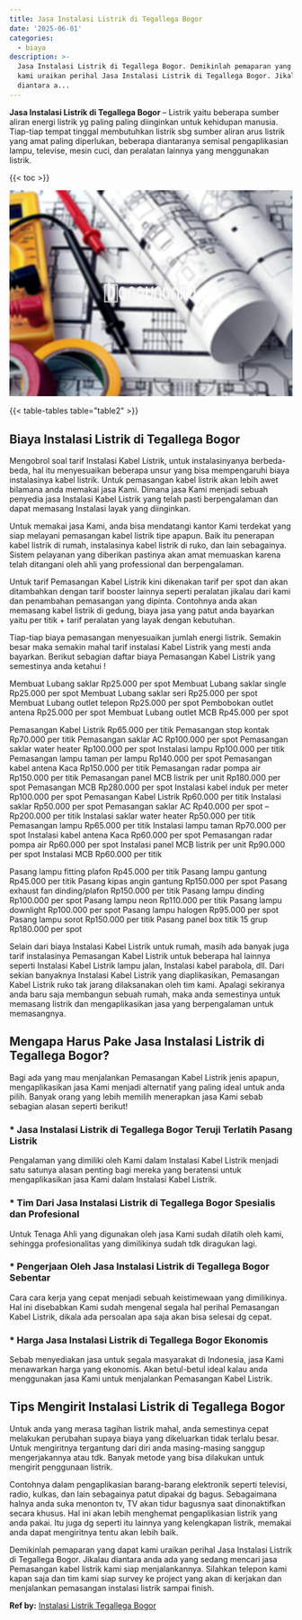 ```yaml
---
title: Jasa Instalasi Listrik di Tegallega Bogor
date: '2025-06-01'
categories:
  - biaya
description: >-
  Jasa Instalasi Listrik di Tegallega Bogor. Demikinlah pemaparan yang dapat
  kami uraikan perihal Jasa Instalasi Listrik di Tegallega Bogor. Jikalau
  diantara a...
---
```


**Jasa Instalasi Listrik di Tegallega Bogor** – Listrik yaitu beberapa sumber aliran energi listrik yg paling paling diinginkan untuk kehidupan manusia. Tiap-tiap tempat tinggal membutuhkan listrik sbg sumber aliran arus listrik yang amat paling diperlukan, beberapa diantaranya semisal pengaplikasian lampu, televise, mesin cuci, dan peralatan lainnya yang menggunakan listrik.

{{< toc >}}

![Jasa Instalasi Listrik di Tegallega Bogor](/images/instalasi-listrik-murah17.png)

{{< table-tables table="table2" >}}

## Biaya Instalasi Listrik di Tegallega Bogor

Mengobrol soal tarif Instalasi Kabel Listrik, untuk instalasinyanya berbeda-beda, hal itu menyesuaikan beberapa unsur yang bisa mempengaruhi biaya instalasinya kabel listrik. Untuk pemasangan kabel listrik akan lebih awet bilamana anda memakai jasa Kami. Dimana jasa Kami menjadi sebuah penyedia jasa Instalasi Kabel Listrik yang telah pasti berpengalaman dan dapat memasang Instalasi layak yang diinginkan.

Untuk memakai jasa Kami, anda bisa mendatangi kantor Kami terdekat yang siap melayani pemasangan kabel listrik tipe apapun. Baik itu penerapan kabel listrik di rumah, instalasinya kabel listrik di ruko, dan lain sebagainya. Sistem pelayanan yang diberikan pastinya akan amat memuaskan karena telah ditangani oleh ahli yang professional dan berpengalaman.

Untuk tarif Pemasangan Kabel Listrik kini dikenakan tarif per spot dan akan ditambahkan dengan tarif booster lainnya seperti peralatan jikalau dari kami dan penambahan pemasangan yang dipinta. Contohnya anda akan memasang kabel listrik di gedung, biaya jasa yang patut anda bayarkan yaitu per titik + tarif peralatan yang layak dengan kebutuhan.

Tiap-tiap biaya pemasangan menyesuaikan jumlah energi listrik. Semakin besar maka semakin mahal tarif instalasi Kabel Listrik yang mesti anda bayarkan. Berikut sebagian daftar biaya Pemasangan Kabel Listrik yang semestinya anda ketahui !

Membuat Lubang saklar Rp25.000 per spot Membuat Lubang saklar single Rp25.000 per spot Membuat Lubang saklar seri Rp25.000 per spot Membuat Lubang outlet telepon Rp25.000 per spot Pembobokan outlet antena Rp25.000 per spot Membuat Lubang outlet MCB Rp45.000 per spot

Pemasangan Kabel Listrik Rp65.000 per titik Pemasangan stop kontak Rp70.000 per titik Pemasangan saklar AC Rp100.000 per spot Pemasangan saklar water heater Rp100.000 per spot Instalasi lampu Rp100.000 per titik Pemasangan lampu taman per lampu Rp140.000 per spot Pemasangan kabel antena Kaca Rp150.000 per titik Pemasangan radar pompa air Rp150.000 per titik Pemasangan panel MCB listrik per unit Rp180.000 per spot Pemasangan MCB Rp280.000 per spot Instalasi kabel induk per meter Rp100.000 per spot Pemasangan Kabel Listrik Rp60.000 per titik Instalasi saklar Rp50.000 per spot Pemasangan saklar AC Rp40.000 per spot – Rp200.000 per titik Instalasi saklar water heater Rp50.000 per titik Pemasangan lampu Rp65.000 per titik Instalasi lampu taman Rp70.000 per spot Instalasi kabel antena Kaca Rp60.000 per spot Pemasangan radar pompa air Rp60.000 per spot Instalasi panel MCB listrik per unit Rp90.000 per spot Instalasi MCB Rp60.000 per titik

Pasang lampu fitting plafon Rp45.000 per titik Pasang lampu gantung Rp45.000 per titik Pasang kipas angin gantung Rp150.000 per spot Pasang exhaust fan dinding/plafon Rp150.000 per titik Pasang lampu dinding Rp100.000 per spot Pasang lampu neon Rp110.000 per titik Pasang lampu downlight Rp100.000 per spot Pasang lampu halogen Rp95.000 per spot Pasang lampu sorot Rp150.000 per titik Pasang panel box titik 15 grup Rp180.000 per spot

Selain dari biaya Instalasi Kabel Listrik untuk rumah, masih ada banyak juga tarif instalasinya Pemasangan Kabel Listrik untuk beberapa hal lainnya seperti Instalasi Kabel Listrik lampu jalan, Instalasi kabel parabola, dll. Dari sekian banyaknya Instalasi Kabel Listrik yang diaplikasikan, Pemasangan Kabel Listrik ruko tak jarang dilaksanakan oleh tim kami. Apalagi sekiranya anda baru saja membangun sebuah rumah, maka anda semestinya untuk memasang listrik dan mengaplikasikan jasa yang berpengalaman untuk memasangnya.

## Mengapa Harus Pake Jasa Instalasi Listrik di Tegallega Bogor?

Bagi ada yang mau menjalankan Pemasangan Kabel Listrik jenis apapun, mengaplikasikan jasa Kami menjadi alternatif yang paling ideal untuk anda pilih. Banyak orang yang lebih memilih menerapkan jasa Kami sebab sebagian alasan seperti berikut!

### \* Jasa Instalasi Listrik di Tegallega Bogor Teruji Terlatih Pasang Listrik

Pengalaman yang dimiliki oleh Kami dalam Instalasi Kabel Listrik menjadi satu satunya alasan penting bagi mereka yang beratensi untuk mengaplikasikan jasa Kami dalam Instalasi Kabel Listrik.

### \* Tim Dari Jasa Instalasi Listrik di Tegallega Bogor Spesialis dan Profesional

Untuk Tenaga Ahli yang digunakan oleh jasa Kami sudah dilatih oleh kami, sehingga profesionalitas yang dimilikinya sudah tdk diragukan lagi.

### \* Pengerjaan Oleh Jasa Instalasi Listrik di Tegallega Bogor Sebentar

Cara cara kerja yang cepat menjadi sebuah keistimewaan yang dimilikinya. Hal ini disebabkan Kami sudah mengenal segala hal perihal Pemasangan Kabel Listrik, dikala ada persoalan apa saja akan bisa selesai dg cepat.

### \* Harga Jasa Instalasi Listrik di Tegallega Bogor Ekonomis

Sebab menyediakan jasa untuk segala masyarakat di Indonesia, jasa Kami menawarkan harga yang ekonomis. Akan betul-betul ideal kalau anda menggunakan jasa Kami untuk menjalankan Pemasangan Kabel Listrik.

## Tips Mengirit Instalasi Listrik di Tegallega Bogor


Untuk anda yang merasa tagihan listrik mahal, anda semestinya cepat melakukan perubahan supaya biaya yang dikeluarkan tidak terlalu besar. Untuk mengiritnya tergantung dari diri anda masing-masing sanggup mengerjakannya atau tdk. Banyak metode yang bisa dilakukan untuk mengirit penggunaan listrik.

Contohnya dalam pengaplikasian barang-barang elektronik seperti televisi, radio, kulkas, dan lain sebagainya patut dipakai dg bagus. Sebagaimana halnya anda suka menonton tv, TV akan tidur bagusnya saat dinonaktifkan secara khusus. Hal ini akan lebih menghemat pengaplikasian listrik yang anda pakai. Itu juga dg seperti itu lainnya yang kelengkapan listrik, memakai anda dapat mengiritnya tentu akan lebih baik.

Demikinlah pemaparan yang dapat kami uraikan perihal Jasa Instalasi Listrik di Tegallega Bogor. Jikalau diantara anda ada yang sedang mencari jasa Pemasangan kabel listrik kami siap menjalankannya. Silahkan telepon kami kapan saja dan tim kami siap survey ke project yang akan di kerjakan dan menjalankan pemasangan instalasi listrik sampai finish.

**Ref by:** [Instalasi Listrik Tegallega Bogor](https://id.wikipedia.org/wiki/Instalasi)
